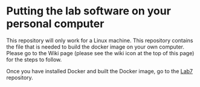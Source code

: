 # Putting the lab software on your personal computer

This repository will only work for a Linux machine. This repository contains the file that is needed to build the docker image on your own computer. Please go to the Wiki page (please see the wiki icon at the top of this page) for the steps to follow.

Once you have installed Docker and built the Docker image, go to the [Lab7](https://github.com/ENRE467/Lab_7) repository.
